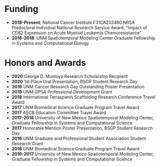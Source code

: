 # Funding
* **2018-Present**: National Cancer Institute F31CA232480 NRSA Predoctoral Individual National Research Service Award, "Impact of CD82 Expression on Acute Myeloid
Leukemia Chemoresistance"
* **2016-2018**: UNM Spatiotemporal Modeling Center Graduate Fellowship in Systems and Computational Biology

# Honors and Awards
* **2020**      George D. Montoya Research Scholarship Recipient
* **2020**			1st Place Oral Presentation, BSGP Student Research Day 
* **2019**			UNM Cancer Research Day Outstanding Poster Presentation
* **2019**			UNM GPSA Professional Development Grant
* **2018**			International Tetraspanin Scaffolding Research Conference Travel Award
* **2017**			UNM Biomedical Science Graduate Program Travel Award
* **2017**			ASCB Education Committee Travel Award
* **2017-2018**		University of New Mexico Spatiotemporal Modeling Center, Graduate Fellowship in Systems and Computational Science
* **2017**			Honorable Mention Poster Presentation, BSGP Student Research Day
* **2016**			UNM Graduate and Professional Student Association Student Research Grant
* **2016**			UNM Biomedical Science Graduate Program Travel Award
* **2016-2017**		University of New Mexico Spatiotemporal Modeling Center, Graduate Fellowship in Systems and Computational Science
